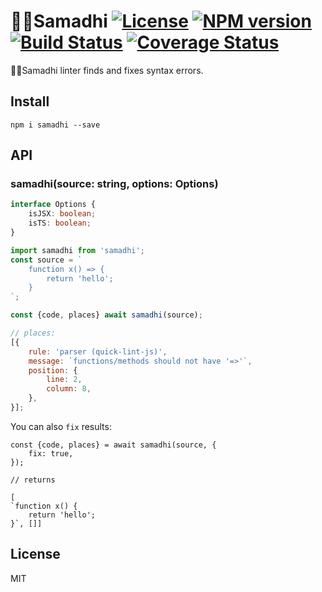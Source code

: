 # 🧘🏽Samadhi [![License][LicenseIMGURL]][LicenseURL] [![NPM version][NPMIMGURL]][NPMURL] [![Build Status][BuildStatusIMGURL]][BuildStatusURL] [![Coverage Status][CoverageIMGURL]][CoverageURL]

[NPMIMGURL]: https:/img.shields.io/npm/v/samadhi.svg?style=flat
[BuildStatusURL]: https:/github.com/samadhi/actions?query=workflow%3A%22Node+CI%22 "Build Status"
[BuildStatusIMGURL]: https:/github.com/samadhi/workflows/Node%20CI/badge.svg
[LicenseIMGURL]: https:/img.shields.io/badge/license-MIT-317BF9.svg?style=flat
[NPMURL]: https:/npmjs.org/package/samadhi "npm"
[LicenseURL]: https:/tldrlegal.com/license/mit-license "MIT License"
[CoverageURL]: https:/coveralls.io/github/samadhi?branch=master
[CoverageIMGURL]: https:/coveralls.io/repos/samadhi/badge.svg?branch=master&service=github

🧘🏽Samadhi linter finds and fixes syntax errors.

## Install

`npm i samadhi --save`

## API

### samadhi(source: string, options: Options)

```ts
interface Options {
    isJSX: boolean;
    isTS: boolean;
}
```

```js
import samadhi from 'samadhi';
const source = `
    function x() => {
        return 'hello';
    }
`;

const {code, places} await samadhi(source);

// places:
[{
    rule: 'parser (quick-lint-js)',
    message: `functions/methods should not have '=>'`,
    position: {
        line: 2,
        column: 8,
    },
}];
```

You can also `fix` results:
```
const {code, places} = await samadhi(source, {
    fix: true,
});

// returns

[
`function x() {
    return 'hello';
}`, []]
```

## License

MIT
